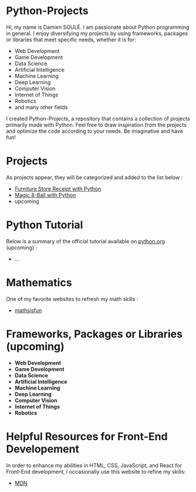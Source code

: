 # Python-Projects

Hi, my name is Damien SOULÉ. I am passionate about Python programming in general. I enjoy diversifying my projects by using frameworks, packages or libraries that meet specific needs, whether it is for:

- Web Development
- Game Development
- Data Science
- Artificial Intelligence
- Machine Learning
- Deep Learning
- Computer Vision
- Internet of Things
- Robotics
- and many other fields

I created Python-Projects, a repository that contains a collection of projects primarily made with Python. Feel free to draw inspiration from the projects and optimize the code according to your needs. Be imaginative and have fun!

# Projects

As projects appear, they will be categorized and added to the list below :

- [Furniture Store Receipt with Python](https://github.com/developpeurpython/python-projects/tree/main/furniture-store-receipt-with-python)
- [Magic 8-Ball with Python](https://github.com/developpeurpython/python-projects/tree/main/magic-8-ball-with-python)
- upcoming
 
# Python Tutorial

Below is a summary of the official tutorial available on [python.org](https://docs.python.org/3/tutorial/index.html) (upcoming) :

- ...

# Mathematics

One of my favorite websites to refresh my math skills :

- [mathsisfun](https://www.mathsisfun.com/)

# Frameworks, Packages or Libraries (upcoming)

- **Web Development**
- **Game Development**
- **Data Science**
- **Artificial Intelligence**
- **Machine Learning**
- **Deep Learning**
- **Computer Vision**
- **Internet of Things**
- **Robotics**

# Helpful Resources for Front-End Developement

In order to enhance my abilities in HTML, CSS, JavaScript, and React for Front-End development, I occasionally use this website to refine my skills:

- [MDN](https://developer.mozilla.org/fr/)
